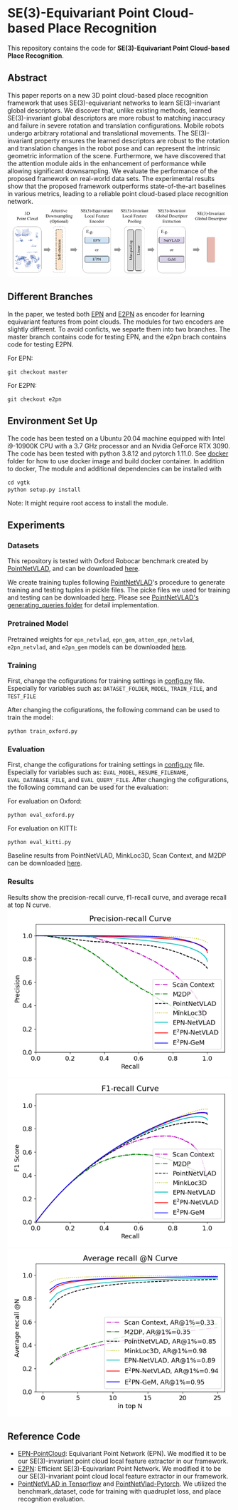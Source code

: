 # SE(3)-Equivariant Point Cloud-based Place Recognition
This repository contains the code for **SE(3)-Equivariant Point Cloud-based Place Recognition**.

## Abstract
This paper reports on a new 3D point cloud-based place recognition framework that uses SE(3)-equivariant networks to learn SE(3)-invariant global descriptors. We discover that, unlike existing methods, learned SE(3)-invariant global descriptors are more robust to matching inaccuracy and failure in severe rotation and translation configurations. Mobile robots undergo arbitrary rotational and translational movements. The SE(3)-invariant property ensures the learned descriptors are robust to the rotation and translation changes in the robot pose and can represent the intrinsic geometric information of the scene. Furthermore, we have discovered that the attention module aids in the enhancement of performance while allowing significant downsampling. We evaluate the performance of the proposed framework on real-world data sets. The experimental results show that the proposed framework outperforms state-of-the-art baselines in various metrics, leading to a reliable point cloud-based place recognition network.
![](media/se3_equivariant_place_recognition.png)

## Different Branches
In the paper, we tested both [EPN](https://github.com/nintendops/EPN_PointCloud) and [E2PN](https://github.com/minghanz/EPN_PointCloud) as encoder for learning equivariant features from point clouds. The modules for two encoders are slightly different. To avoid conficts, we separte them into two branches. The master branch contains code for testing EPN, and the e2pn brach contains code for testing E2PN.

For EPN:
```
git checkout master
```
For E2PN:
```
git checkout e2pn
```

## Environment Set Up
The code has been tested on a Ubuntu 20.04 machine equipped with Intel i9-10900K CPU with a 3.7 GHz processor and an Nvidia GeForce RTX 3090. 
The code has been tested with python 3.8.12 and pytorch 1.11.0.
See [docker](docker) folder for how to use docker image and build docker container.
In addition to docker, The module and additional dependencies can be installed with
```
cd vgtk
python setup.py install
```
Note: It might require root access to install the module.

## Experiments

### Datasets
This repository is tested with Oxford Robocar benchmark created by [PointNetVLAD](https://github.com/mikacuy/pointnetvlad), and can be downloaded [here](https://drive.google.com/drive/folders/1Wn1Lvvk0oAkwOUwR0R6apbrekdXAUg7D). 

We create training tuples following [PointNetVLAD](https://github.com/mikacuy/pointnetvlad)'s procedure to generate training and testing tuples in pickle files. The picke files we used for training and testing can be downloaded [here](https://drive.google.com/drive/folders/1ajjKkQ5KQ8eOER-dkhZ2P6fMPtduUGWJ?usp=sharing). Please see [PointNetVLAD's generating_queries folder](https://github.com/mikacuy/pointnetvlad/tree/master/generating_queries) for detail implementation.

### Pretrained Model
Pretrained weights for `epn_netvlad`, `epn_gem`, `atten_epn_netvlad`, `e2pn_netvlad`, and `e2pn_gem` models can be downloaded [here](https://drive.google.com/drive/folders/1xU4nYkXLMiy6x92zr5GGzuQamAzjtbYv?usp=sharing).

### Training
First, change the cofigurations for training settings in [config.py](config.py) file. Especially for variables such as: `DATASET_FOLDER`, `MODEL`, `TRAIN_FILE`, and `TEST_FILE`

After changing the cofigurations, the following command can be used to train the model:

```
python train_oxford.py
```

### Evaluation
First, change the cofigurations for training settings in [config.py](config.py) file. Especially for variables such as: `EVAL_MODEL`, `RESUME_FILENAME`, `EVAL_DATABASE_FILE`, and `EVAL_QUERY_FILE`.
After changing the cofigurations, the following command can be used for the evaluation:

For evaluation on Oxford:
```
python eval_oxford.py
```
For evaluation on KITTI:
```
python eval_kitti.py
```
Baseline results from PointNetVLAD, MinkLoc3D, Scan Context, and M2DP can be downloaded [here](https://drive.google.com/drive/folders/1wBKV_hFplRsIAGiqwXmXx1W4tXxMtc93?usp=sharing).

### Results
Results show the precision-recall curve, f1-recall curve, and average recall at top N curve.
![](media/precision_recall_curve.png)
![](media/f1_recall_curve.png)
![](media/average_recall_curve.png)

## Reference Code
- [EPN-PointCloud](https://github.com/nintendops/EPN_PointCloud): Equivariant Point Network (EPN). We modified it to be our SE(3)-invariant point cloud local feature extractor in our framework.
- [E2PN](https://github.com/minghanz/EPN_PointCloud): Efficient SE(3)-Equivariant Point Network. We modified it to be our SE(3)-invariant point cloud local feature extractor in our framework.
- [PointNetVLAD in Tensorflow](https://github.com/mikacuy/pointnetvlad) and [PointNetVlad-Pytorch](https://github.com/cattaneod/PointNetVlad-Pytorch). We utilized the benchmark_dataset, code for training with quadruplet loss, and place recognition evaluation.